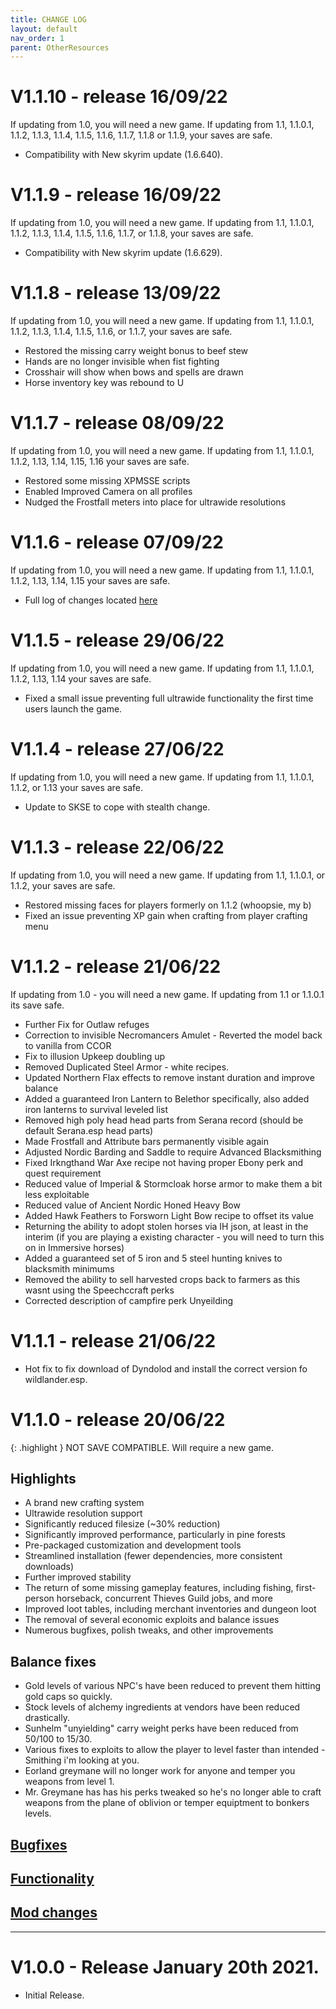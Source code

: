 ```yaml
---
title: CHANGE LOG
layout: default
nav_order: 1
parent: OtherResources
---
```


# V1.1.10 - release 16/09/22 
If updating from 1.0, you will need a new game. If updating from 1.1, 1.1.0.1, 1.1.2, 1.1.3, 1.1.4, 1.1.5, 1.1.6, 1.1.7, 1.1.8 or 1.1.9, your saves are safe.

* Compatibility with New skyrim update (1.6.640).

# V1.1.9 - release 16/09/22 
If updating from 1.0, you will need a new game. If updating from 1.1, 1.1.0.1, 1.1.2, 1.1.3, 1.1.4, 1.1.5, 1.1.6, 1.1.7, or 1.1.8, your saves are safe.

* Compatibility with New skyrim update (1.6.629).

# V1.1.8 - release 13/09/22 
If updating from 1.0, you will need a new game. If updating from 1.1, 1.1.0.1, 1.1.2, 1.1.3, 1.1.4, 1.1.5, 1.1.6, or 1.1.7, your saves are safe.

* Restored the missing carry weight bonus to beef stew
* Hands are no longer invisible when fist fighting
* Crosshair will show when bows and spells are drawn
* Horse inventory key was rebound to U

# V1.1.7 - release 08/09/22 
If updating from 1.0, you will need a new game. If updating from 1.1, 1.1.0.1, 1.1.2, 1.13, 1.14, 1.15, 1.16 your saves are safe.

* Restored some missing XPMSSE scripts
* Enabled Improved Camera on all profiles
* Nudged the Frostfall meters into place for ultrawide resolutions

# V1.1.6 - release 07/09/22 
If updating from 1.0, you will need a new game. If updating from 1.1, 1.1.0.1, 1.1.2, 1.13, 1.14, 1.15 your saves are safe.

* Full log of changes located [here](https://github.com/Wildlander-mod/Support/wiki/1.1.6-Release-Notes)

# V1.1.5 - release 29/06/22 
If updating from 1.0, you will need a new game. If updating from 1.1, 1.1.0.1, 1.1.2, 1.13, 1.14 your saves are safe.

* Fixed a small issue preventing full ultrawide functionality the first time users launch the game.

# V1.1.4 - release 27/06/22 
If updating from 1.0, you will need a new game. If updating from 1.1, 1.1.0.1, 1.1.2, or 1.13 your saves are safe.

* Update to SKSE to cope with stealth change.

# V1.1.3 - release 22/06/22 

If updating from 1.0, you will need a new game. If updating from 1.1, 1.1.0.1, or 1.1.2, your saves are safe.

* Restored missing faces for players formerly on 1.1.2 (whoopsie, my b)
* Fixed an issue preventing XP gain when crafting from player crafting menu

# V1.1.2 - release 21/06/22 

If updating from 1.0 - you will need a new game. If updating from 1.1 or 1.1.0.1 its save safe.

* Further Fix for Outlaw refuges
* Correction to invisible Necromancers Amulet - Reverted the model back to vanilla from CCOR
* Fix to illusion Upkeep doubling up
* Removed Duplicated Steel Armor - white recipes.
* Updated Northern Flax effects to remove instant duration and improve balance
* Added a guaranteed Iron Lantern to Belethor specifically, also added iron lanterns to survival leveled list
* Removed high poly head head parts from Serana record (should be default Serana.esp head parts)
* Made Frostfall and Attribute bars permanently visible again
* Adjusted Nordic Barding and Saddle to require Advanced Blacksmithing
* Fixed Irkngthand War Axe recipe not having proper Ebony perk and quest requirement
* Reduced value of Imperial & Stormcloak horse armor to make them a bit less exploitable
* Reduced value of Ancient Nordic Honed Heavy Bow
* Added Hawk Feathers to Forsworn Light Bow recipe to offset its value
* Returning the ability to adopt stolen horses via IH json, at least in the interim (if you are playing a existing character - you will need to turn this on in Immersive horses)
* Added a guaranteed set of 5 iron and 5 steel hunting knives to blacksmith minimums
* Removed the ability to sell harvested crops back to farmers as this wasnt using the Speechccraft perks
* Corrected description of campfire perk Unyeilding


# V1.1.1 - release 21/06/22
* Hot fix to fix download of Dyndolod and install the correct version fo wildlander.esp.

# V1.1.0 - release 20/06/22

{: .highlight } NOT SAVE COMPATIBLE. Will require a new game.

## Highlights  
* A brand new crafting system
* Ultrawide resolution support
* Significantly reduced filesize (~30% reduction)
* Significantly improved performance, particularly in pine forests
* Pre-packaged customization and development tools
* Streamlined installation (fewer dependencies, more consistent downloads)
* Further improved stability
* The return of some missing gameplay features, including fishing, first-person horseback, concurrent Thieves Guild jobs, and more
* Improved loot tables, including merchant inventories and dungeon loot
* The removal of several economic exploits and balance issues
* Numerous bugfixes, polish tweaks, and other improvements

## Balance fixes
* Gold levels of various NPC's have been reduced to prevent them hitting gold caps so quickly.
* Stock levels of alchemy ingredients at vendors have been reduced drastically.
* Sunhelm "unyielding" carry weight perks have been reduced from 50/100 to 15/30.
* Various fixes to exploits to allow the player to level faster than intended - Smithing i'm looking at you.
* Eorland greymane will no longer work for anyone and temper you weapons from level 1.
* Mr. Greymane has has his perks tweaked so he's no longer able to craft weapons from the plane of oblivion or temper equiptment to bonkers levels.

## [Bugfixes](https://github.com/Wildlander-mod/Support/wiki/Release-notes---Wildlander---Version-1.1.0#bug)
## [Functionality](https://github.com/Wildlander-mod/Support/wiki/Release-notes---Wildlander---Version-1.1.0#Functionality)
## [Mod changes](https://github.com/Wildlander-mod/Support/wiki/Release-notes---Wildlander---Version-1.1.0#mod-changes)

----

# V1.0.0 - Release January 20th 2021.

* Initial Release.
